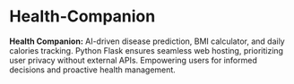 # Health-Companion
**Health Companion:** AI-driven disease prediction, BMI calculator, and daily calories tracking. Python Flask ensures seamless web hosting, prioritizing user privacy without external APIs. Empowering users for informed decisions and proactive health management.
